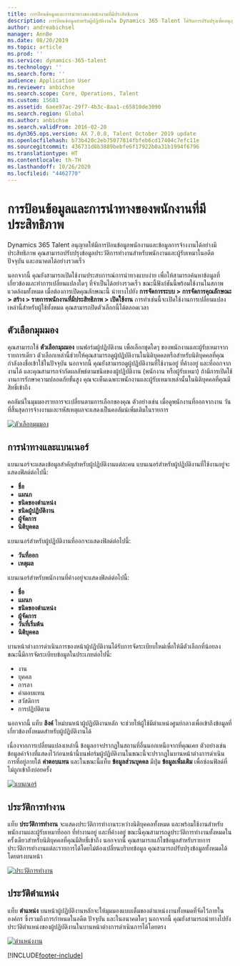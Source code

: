 ```yaml
---
title: การป้อนข้อมูลและการนำทางของพนักงานที่มีประสิทธิภาพ
description: การป้อนข้อมูลสำหรับผู้ปฏิบัติงานใน Dynamics 365 Talent ได้รับการปรับปรุงเพื่ออนุญาตให้มีการป้อนข้อมูลด่วนสำหรับพนักงานทั้งหมดในอดีต ปัจจุบัน หรืออนาคต แบบจำลองการนำทางแบบง่าย/แบบรวมได้รับการปรับปรุง เพื่อให้ค้นหาข้อมูลที่เกี่ยวข้องและดูและทำการปรับปรุงที่จำเป็นใดๆ อย่างรวดเร็ว
author: andreabichsel
manager: AnnBe
ms.date: 08/20/2019
ms.topic: article
ms.prod: ''
ms.service: dynamics-365-talent
ms.technology: ''
ms.search.form: ''
audience: Application User
ms.reviewer: anbichse
ms.search.scope: Core, Operations, Talent
ms.custom: 15681
ms.assetid: 6aee97ac-29f7-4b3c-8aa1-c65810de3090
ms.search.region: Global
ms.author: anbichse
ms.search.validFrom: 2016-02-28
ms.dyn365.ops.version: AX 7.0.0, Talent October 2019 update
ms.openlocfilehash: b73b420c2eb75077814fbfeb6cd17404c7efc11e
ms.sourcegitcommit: 436731d8b3889bebfe6f17922b0a31b1994f6796
ms.translationtype: HT
ms.contentlocale: th-TH
ms.lasthandoff: 10/26/2020
ms.locfileid: "4462770"
---
```

# <a name="streamlined-employee-entry-and-navigation"></a>การป้อนข้อมูลและการนำทางของพนักงานที่มีประสิทธิภาพ

Dynamics 365 Talent อนุญาตให้มีการป้อนข้อมูลพนักงานและข้อมูลการจ้างงานได้อย่างมีประสิทธิภาพ คุณสามารถปรับปรุงข้อมูลประวัติการทำงานสำหรับพนักงานและผู้รับเหมาในอดีต ปัจจุบัน และอนาคตได้อย่างรวดเร็ว

นอกจากนี้ คุณยังสามารถเปิดใช้งานประสบการณ์การนำทางแบบง่าย เพื่อให้สามารถค้นหาข้อมูลที่เกี่ยวข้องและทำการเปลี่ยนแปลงใดๆ ที่จำเป็นได้อย่างรวดเร็ว ขณะนี้ฟังก์ชันนี้พร้อมใช้งานในสภาพแวดล้อมทั้งหมด เมื่อต้องการเปิดคุณลักษณะนี้ นำทางไปยัง **การจัดการระบบ > การจัดการคุณลักษณะ > สร้าง > รายการพนักงานที่มีประสิทธิภาพ > เปิดใช้งาน** การทำเช่นนี้จะเปิดใช้งานการเปลี่ยนแปลงเหล่านี้สำหรับผู้ใช้ทั้งหมด คุณสามารถปิดตัวเลือกนี้ได้ตลอดเวลา

## <a name="view-options"></a>ตัวเลือกมุมมอง

คุณสามารถใช้ **ตัวเลือกมุมมอง** บนฟอร์มผู้ปฏิบัติงาน เพื่อเลือกชุดใดๆ ของพนักงานและผู้รับเหมาจากรายการเดียว ตัวเลือกเหล่านี้ช่วยให้คุณสามารถดูผู้ปฏิบัติงานในนิติบุคคลหรือสำหรับนิติบุคคลที่คุณกำลังลงชื่อเข้าใช้ในปัจจุบัน นอกจากนี้ คุณยังสามารถดูผู้ปฏิบัติงานที่ใช้งานอยู่ ที่ค้างอยู่ และที่ออกจากงานได้ และคุณสามารถจำกัดผลลัพธ์ตามชนิดของผู้ปฏิบัติงาน (พนักงาน หรือผู้รับเหมา) ถ้ามีการเปิดใช้งานการรักษาความปลอดภัยขั้นสูง คุณจะเห็นเฉพาะพนักงานและผู้รับเหมาเหล่านั้นในนิติบุคคลที่คุณมีสิทธิ์เข้าถึง

คอลัมน์ในมุมมองรายการจะเปลี่ยนตามการเลือกของคุณ ตัวอย่างเช่น เมื่อดูพนักงานที่ออกจากงาน วันที่สิ้นสุดการจ้างงานและรหัสเหตุผลจะแสดงเป็นคอลัมน์เพิ่มเติมในรายการ 

[![ตัวเลือกมุมมอง](./media/Worker-view-option.png)](./media/worker-view-option.png)

## <a name="navigation-and-banner"></a>การนำทางและแบนเนอร์

แบนเนอร์จะแสดงข้อมูลสำคัญสำหรับผู้ปฏิบัติงานแต่ละคน แบนเนอร์สำหรับผู้ปฏิบัติงานที่ใช้งานอยู่จะแสดงฟิลด์ต่อไปนี้:

- **ชื่อ**
- **แผนก**
- **ชนิดของตำแหน่ง**
- **ชนิดผู้ปฏิบัติงาน**
- **ผู้จัดการ**
- **นิติบุคคล**

แบนเนอร์สำหรับผู้ปฏิบัติงานที่ออกจะแสดงฟิลด์ต่อไปนี้:

- **วันที่ออก**
- **เหตุผล**

แบนเนอร์สำหรับพนักงานที่ค้างอยู่จะแสดงฟิลด์ต่อไปนี้:

- **ชื่อ**
- **แผนก**
- **ชนิดของตำแหน่ง**
- **ผู้จัดการ**
- **วันที่เริ่มต้น**
- **นิติบุคคล**

บานหน้าต่างการดำเนินการของหน้าผู้ปฏิบัติงานได้รับการจัดระเบียบใหม่เพื่อให้มีตัวเลือกที่น้อยลง ขณะนี้มีการจัดระเบียบข้อมูลในประเภทต่อไปนี้: 

- งาน
- บุคคล
- การลา
- ค่าตอบแทน
- สวัสดิการ
- การปฏิบัติตาม

นอกจากนี้ แท็บ **ลิงค์** ใหม่บนหน้าผู้ปฏิบัติงานหลัก จะช่วยให้ผู้ใช้มีตำแหน่งศูนย์กลางเพื่อเข้าถึงข้อมูลที่เกี่ยวข้องทั้งหมดสำหรับผู้ปฏิบัติงานได้

เนื่องจากการเปลี่ยนแปลงเหล่านี้ ข้อมูลอาจปรากฏในสถานที่อื่นนอกเหนือจากที่คุณเคย ตัวอย่างเช่น ข้อมูลค่าจ้างที่แสดงไว้ก่อนหน้านี้บนฟอร์มผู้ปฏิบัติงานในขณะนี้จะปรากฏในบานหน้าต่างการดำเนินการที่อยู่ภายใต้ **ค่าตอบแทน** และในขณะนี้แท็บ **ข้อมูลส่วนบุคคล** มีปุ่ม **ข้อมูลเพิ่มเติม** เพื่อซ่อนฟิลด์ที่ไม่ถูกเข้าถึงบ่อยครั้ง

[![แบนเนอร์](./media/Banner.png)](./media/Banner.png)

## <a name="work-history"></a>ประวัติการทำงาน

แท็บ **ประวัติการทำงาน** จะแสดงประวัติการทำงานระหว่างนิติบุคคลทั้งหมด และพร้อมใช้งานสำหรับพนักงานและผู้รับเหมาที่ออก ที่ทำงานอยู่ และที่ค้างอยู่ ขณะนี้คุณสามารถดูประวัติการทำงานทั้งหมดในครั้งเดียวสำหรับนิติบุคคลที่คุณมีสิทธิ์เข้าถึง นอกจากนี้ คุณสามารถแก้ไขข้อมูลสำหรับรายการประวัติการทำงานแต่ละรายการได้โดยไม่ต้องเปลี่ยนบริบทข้อมูล คุณสามารถปรับปรุงข้อมูลทั้งหมดได้โดยตรงบนหน้า 

[![ประวัติการทำงาน](./media/Worker-work-history.png)](./media/Worker-work-history.png)

## <a name="position-history"></a>ประวัติตำแหน่ง

แท็บ **ตำแหน่ง** บนหน้าผู้ปฏิบัติงานหลักจะให้มุมมองแบบเต็มของตำแหน่งงานทั้งหมดที่จัดไว้ภายในองค์กร ซึ่งรวมถึงการกำหนดในอดีต ปัจจุบัน และในอนาคตใดๆ นอกจากนี้ คุณยังสามารถนำทางไปยังประวัติตำแหน่งของผู้ปฏิบัติงานในบานหน้าต่างการดำเนินการได้โดยตรง

[![ตำแหน่งงาน](./media/Worker-position-history.png)](./media/Worker-position-history.png)



[!INCLUDE[footer-include](../includes/footer-banner.md)]